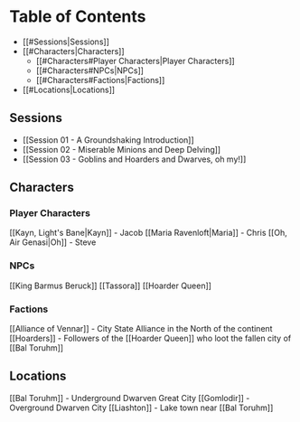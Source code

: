 # Table of Contents
- [[#Sessions|Sessions]]
- [[#Characters|Characters]]
	- [[#Characters#Player Characters|Player Characters]]
	- [[#Characters#NPCs|NPCs]]
	- [[#Characters#Factions|Factions]]
- [[#Locations|Locations]]
## Sessions
- [[Session 01 - A Groundshaking Introduction]]
- [[Session 02 - Miserable Minions and Deep Delving]]
- [[Session 03 - Goblins and Hoarders and Dwarves, oh my!]]

## Characters
### Player Characters
[[Kayn, Light's Bane|Kayn]] - Jacob
[[Maria Ravenloft|Maria]] - Chris
[[Oh, Air Genasi|Oh]] - Steve

### NPCs
[[King Barmus Beruck]]
[[Tassora]]
[[Hoarder Queen]]

### Factions
[[Alliance of Vennar]] - City State Alliance in the North of the continent
[[Hoarders]] - Followers of the [[Hoarder Queen]] who loot the fallen city of [[Bal Toruhm]]
## Locations
[[Bal Toruhm]] - Underground Dwarven Great City
[[Gomlodir]] - Overground Dwarven City
[[Liashton]] - Lake town near [[Bal Toruhm]]

